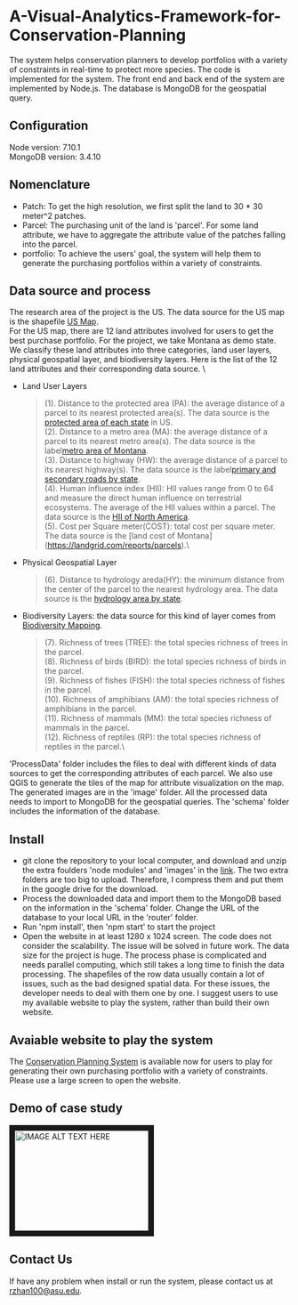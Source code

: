 # A-Visual-Analytics-Framework-for-Conservation-Planning
The system helps conservation planners to develop portfolios with a variety of constraints in real-time to protect more species. The code is implemented for the system. The front end and back end of the system are implemented by Node.js. The database is MongoDB for the geospatial query.

## Configuration
Node version: 7.10.1 \
MongoDB version: 3.4.10

## Nomenclature
* Patch: To get the high resolution, we first split the land to 30 * 30 meter^2 patches.
* Parcel: The purchasing unit of the land is 'parcel'. For some land attribute, we have to aggregate the attribute value of the patches falling into the parcel. 
* portfolio: To achieve the users' goal, the system will help them to generate the purchasing portfolios within a variety of constraints. 

## Data source and process
The research area of the project is the US. The data source for the US map is the shapefile [US Map](https://catalog.data.gov/dataset/tiger-line-shapefile-2017-nation-u-s-current-state-and-equivalent-national). \
For the US map, there are 12 land attributes involved for users to get the best purchase portfolio. For the project, we take Montana as demo state. We classify these land attributes into three categories,  land user layers, physical geospatial layer, and biodiversity layers. Here is the list of the 12 land attributes and their corresponding data source. \
* Land User Layers
    > (1). Distance to the protected area (PA): the average distance of a parcel to its nearest protected area(s). The data source is the [protected area of each state](https://www.usgs.gov/core-science-systems/science-analytics-and-synthesis/gap/science/pad-us-data-download?qt-science_center_objects=0#qt-science_center_objects) in US. \
    > (2). Distance to a metro area (MA): the average distance of a parcel to its nearest metro area(s). The data source is the label[metro area of Montana](http://geoinfo.msl.mt.gov/Home/msdi/administrative_boundaries).\
    > (3). Distance to highway (HW): the average distance of a parcel to its nearest highway(s). The data source is the label[primary and secondary roads by state](https://www.census.gov/cgi-bin/geo/shapefiles/index.php?year=2017&layergroup=Roads).\
    > (4). Human influence index (HII): HII values range from 0 to 64 and measure the direct human influence on terrestrial ecosystems. The average of the HII values within a parcel. The data source  is the [HII of North America](https://sedac.ciesin.columbia.edu/data/set/wildareas-v2-last-of-the-wild-geographic/data-download).\
    > (5). Cost per Square meter(COST): total cost per square meter. The data source is the [land cost of Montana] (https://landgrid.com/reports/parcels).\
* Physical Geospatial Layer
    > (6). Distance to hydrology areda(HY): the minimum distance from the center of the parcel to the nearest hydrology area. The data source is the [hydrology area by state](http://prd-tnm.s3-website-us-west-2.amazonaws.com/?prefix=StagedProducts/Hydrography/NHD/State/HighResolution/Shape/). 
* Biodiversity Layers: the data source for this kind of layer comes from [Biodiversity Mapping](https://biodiversitymapping.org/wordpress/index.php/download/).
    > (7). Richness of trees (TREE): the total species richness of trees in the parcel.\
    > (8). Richness of birds (BIRD): the total species richness of birds in the parcel.\
    > (9). Richness of fishes (FISH): the total species richness of fishes in the parcel.\
    > (10). Richness of amphibians (AM): the total species richness of amphibians in the parcel.\
    > (11). Richness of mammals (MM): the total species richness of mammals in the parcel.\
    > (12). Richness of reptiles (RP): the total species richness of reptiles in the parcel.\
    
'ProcessData' folder includes the files to deal with different kinds of data sources to get the corresponding attributes of each parcel. We also use QGIS to generate the tiles of the map for attribute visualization on the map. The generated images are in the 'image' folder. All the processed data needs to import to MongoDB for the geospatial queries. The 'schema' folder includes the information of the database.


## Install
* git clone the repository to your local computer, and download and unzip the extra foulders 'node modules' and 'images' in the [link](https://drive.google.com/drive/folders/1RLI7bu3ESEwGlcD8Epc_ogtuBZRMpnhf?usp=sharing). The two extra folders are too big to upload. Therefore, I compress them and put them in the google drive for the download.
* Process the downloaded data and import them to the MongoDB based on the information in the 'schema' folder.
Change the URL of the database to your local URL in the 'router' folder.
* Run 'npm install', then 'npm start' to start the project
* Open the website in at least 1280 x 1024 screen. The code does not consider the scalability. The issue will be solved in future work. 
The data size for the project is huge. The process phase is complicated and needs parallel computing, which still takes a long time to finish the data processing. The shapefiles of the row data usually contain a lot of issues, such as the bad designed spatial data. For these issues, the developer needs to deal with them one by one. I suggest users to use my available website to play the system, rather than build their own website. 

## Avaiable website to play the system
The [Conservation Planning System](http://104.196.253.120:13000/) is available now for users to play for generating their own purchasing portfolio with a variety of constraints. Please use a large screen to open the website.

## Demo of case study
<a href="http://www.youtube.com/watch?feature=player_embedded&v=YOUTUBE_VIDEO_ID_HERE
" target="_blank"><img src="http://img.youtube.com/vi/YOUTUBE_VIDEO_ID_HERE/0.jpg" 
alt="IMAGE ALT TEXT HERE" width="240" height="180" border="10" /></a>

## Contact Us
If have any problem when install or run the system, please contact us at rzhan100@asu.edu.
